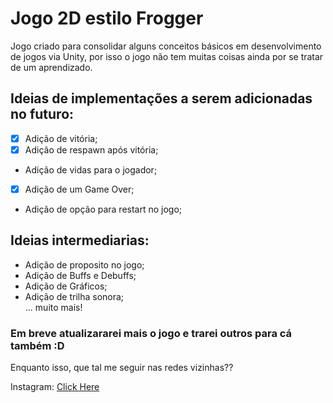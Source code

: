 # Jogo 2D estilo Frogger

Jogo criado para consolidar alguns conceitos básicos em desenvolvimento de jogos via Unity, por isso o jogo não tem muitas coisas ainda por se tratar de um aprendizado.


## Ideias de implementações a serem adicionadas no futuro:

- [x] Adição de vitória;
- [x] Adição de respawn após vitória;
- Adição de vidas para o jogador;
- [x] Adição de um Game Over;
- Adição de opção para restart no jogo;
  

## Ideias intermediarias:

- Adição de proposito no jogo;
- Adição de Buffs e Debuffs;
- Adição de Gráficos;
- Adição de trilha sonora;  
... muito mais!
  

### Em breve atualizararei mais o jogo e trarei outros para cá também :D

Enquanto isso, que tal me seguir nas redes vizinhas??

Instagram: [Click Here](https://www.instagram.com/welli.18/)
